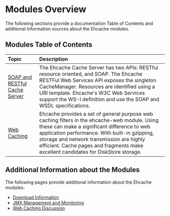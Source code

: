 ---
---

# Modules Overview

The following sections provide a documentation Table of Contents and additional information sources about the Ehcache modules.

## Modules Table of Contents

| Topic | Description |
|:-------|:------------|
|[SOAP and RESTful Cache Server](/documentation/2.8/modules/cache-server)|The Ehcache Cache Server has two APIs: RESTful resource oriented, and SOAP. The Ehcache RESTFul Web Services API exposes the singleton CacheManager. Resources are identified using a URI template. Ehcache's W3C Web Services support the  WS-I definition and use the SOAP and WSDL specifications.|
|[Web Caching](/documentation/2.8/modules/web-caching)|Ehcache provides a set of general purpose web caching filters in the ehcache-web module. Using these can make a significant difference to web application performance. With built-in gzipping, storage and network transmission are highly efficient. Cache pages and fragments make excellent candidates for DiskStore storage.|


## Additional Information about the Modules
The following pages provide additional information about the Ehcache modules:

* [Download Information](/documentation/2.8/get-started/getting-started#restful-and-soap-caching-with-the-cache-server)
* [JMX Management and Monitoring](/documentation/2.8/operations/jmx)
* [Web Caching Discussion](/documentation/2.8/recipes/pagecaching)
